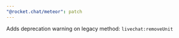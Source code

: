 ```yaml
---
"@rocket.chat/meteor": patch
---
```


Adds deprecation warning on legacy method: `livechat:removeUnit`
